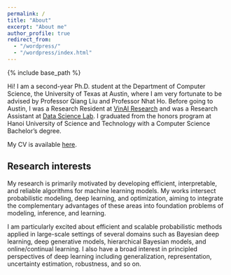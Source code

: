 ```yaml
---
permalink: /
title: "About"
excerpt: "About me"
author_profile: true
redirect_from: 
  - "/wordpress/"
  - "/wordpress/index.html"
---
```


{% include base_path %}

Hi! I am a second-year Ph.D. student at the Department of Computer Science, the University of Texas at Austin, where I am very fortunate to be advised by Professor Qiang Liu and Professor Nhat Ho. Before going to Austin, I was a Research Resident at [VinAI Research](https://www.vinai.io/) and was a Research Assistant at [Data Science Lab](http://ds.soict.hust.edu.vn/). I graduated from the honors program at Hanoi University of Science and Technology with a Computer Science Bachelor’s degree.

My CV is available [here](https://sonpeter.github.io/CV_SonNguyen.pdf).

## Research interests
My research is primarily motivated by developing efficient, interpretable, and reliable algorithms for machine learning models. My works intersect probabilistic modeling, deep learning, and optimization, aiming to integrate the complementary advantages of these areas into foundation problems of modeling, inference, and learning.

I am particularly excited about efficient and scalable probabilistic methods applied in large-scale settings of several domains such as Bayesian deep learning, deep generative models, hierarchical Bayesian models, and  online/continual learning. I also have a broad interest in principled perspectives of deep learning including generalization, representation, uncertainty estimation, robustness, and so on.



